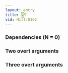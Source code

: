 ```yaml
---
layout: entry
title: སྐྲོབ་
vid: Hill:0102
---
```

### Dependencies (N = 0)


### Two overt arguments


### Three overt arguments
